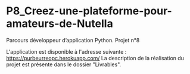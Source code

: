 # P8_Creez-une-plateforme-pour-amateurs-de-Nutella
Parcours développeur d’application Python. Projet n°8

L'application est disponible à l'adresse suivante : https://purbeurreopc.herokuapp.com/
La description de la réalisation du projet est présente dans le dossier "Livrables".
